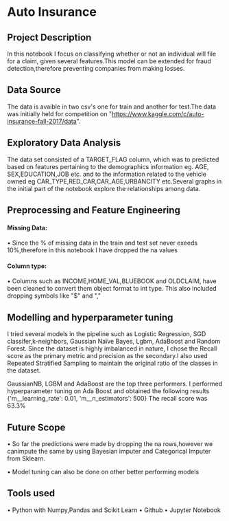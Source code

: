 # Auto Insurance 

## Project Description

In this notebook I focus on classifying whether or not an individual will file for a claim, given several features.This model can be extended for fraud detection,therefore preventing companies from making losses.

## Data Source

The data is avaible in two csv's one for train and another for test.The data was initially held for competition on "https://www.kaggle.com/c/auto-insurance-fall-2017/data".


## Exploratory Data Analysis

The data set consisted of a TARGET_FLAG column, which was to predicted based on features pertaining to the demographics information eg. AGE, SEX,EDUCATION,JOB etc. and to the information related to the vehicle owned eg CAR_TYPE,RED_CAR,CAR_AGE,URBANCITY etc.Several graphs in the initial part of the notebook explore the relationships among data.

## Preprocessing and Feature Engineering

#### Missing Data:
•	Since the % of missing data in the train and test set never exeeds 10%,therefore in this notebook I have dropped the na values
#### Column type:
•	Columns such as INCOME,HOME_VAL,BLUEBOOK and OLDCLAIM, have been cleaned to convert them object format to int type. This also included dropping symbols like "$"  and ","

## Modelling and hyperparameter tuning
I tried several models in the pipeline such as Logistic Regression, SGD classifer,k-neighbors, Gaussian Naïve Bayes, Lgbm, AdaBoost and Random Forest. Since the dataset is highly imbalanced in nature, I chose the Recall score as the primary metric and precision as the secondary.I also used Repeated Stratified Sampling to maintain the original ratio of the classes in the dataset.

GaussianNB, LGBM and AdaBoost are the top three performers.
I performed hyperparameter tuning on Ada Boost and obtained the following results
{'m__learning_rate': 0.01, 'm__n_estimators': 500}
The recall score was 63.3%

## Future Scope
•	So far the predictions were made by dropping the na rows,however we canimpute the same by     using Bayesian imputer and Categorical Imputer from Sklearn.

•	Model tuning can also be done on other better performing models

## Tools used
•	Python with Numpy,Pandas and Scikit Learn
•	Github
•	Jupyter Notebook




